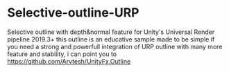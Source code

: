 # Selective-outline-URP
Selective outline with depth&amp;normal feature for Unity's Universal Render pipeline 2019.3+
this outline is an educative sample made to be simple
if you need a strong and powerfull integration of URP outline with many more feature and stability, i can point you to https://github.com/Arvtesh/UnityFx.Outline
